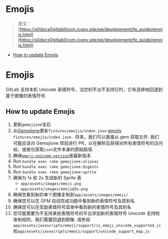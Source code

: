 # Emojis

> 原文：[https://s0docs0gitlab0com.icopy.site/ee/development/fe_guide/emojis.html](https://s0docs0gitlab0com.icopy.site/ee/development/fe_guide/emojis.html)

*   [How to update Emojis](#how-to-update-emojis)

# Emojis[](#emojis "Permalink")

GitLab 支持本机 Unicode 表情符号，当您的平台不支持它时，它有选择地回退到基于图像的表情符号.

## How to update Emojis[](#how-to-update-emojis "Permalink")

1.  更新`gemojione`宝石
2.  从[Gemojione](https://github.com/bonusly/gemojione/blob/master/config/index.json)更新`fixtures/emojis/index.json` [emojis](https://github.com/bonusly/gemojione/blob/master/config/index.json) `fixtures/emojis/index.json` . 将来，我们可以直接从 gem 获取文件. 我们可能应该对 Gemojione 项目进行 PR，以在解析后获得对所有表情符号的访问权，或者仅获取`json`文件本身的原始路径.
3.  确保[`emoji-unicode-version`](https://s0www0npmjs0com.icopy.site/package/emoji-unicode-version)是最新版本.
4.  Run `bundle exec rake gemojione:aliases`
5.  Run `bundle exec rake gemojione:digests`
6.  Run `bundle exec rake gemojione:sprite`
7.  确保为 1x 和 2x 生成新的 Sprite 表
    *   `app/assets/images/emoji.png`
    *   `app/assets/images/emoji@2x.png`
8.  确保您看到新的单个图像复制到`app/assets/images/emoji/`
9.  确保您可以在 GFM 自动完成功能中看到新的表情符号及其别名
10.  确保您可以在奖励表情符号菜单中看到新的表情符号及其别名
11.  您可能需要为不支持某些表情符号的平台添加新的表情符号 Unicode 支持检查和规则，我们需要回退到图像. 请参阅`app/assets/javascripts/emoji/support/is_emoji_unicode_supported.js`和`app/assets/javascripts/emoji/support/unicode_support_map.js`